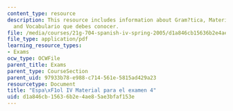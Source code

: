 ```yaml
---
content_type: resource
description: This resource includes information about Gram?tica, Materiales discutidos
  and Vocabulario que debes conocer.
file: /media/courses/21g-704-spanish-iv-spring-2005/d1a846cb15636b2e4ae85ae3bfaf153e_MIT21G_704S05_sp4_exam4.pdf
file_type: application/pdf
learning_resource_types:
- Exams
ocw_type: OCWFile
parent_title: Exams
parent_type: CourseSection
parent_uid: 97933b78-e988-c714-561e-5815ad429a23
resourcetype: Document
title: "Espa\xF1ol IV Material para el examen 4"
uid: d1a846cb-1563-6b2e-4ae8-5ae3bfaf153e
---
```

